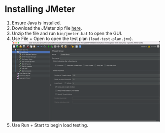 # Installing JMeter

1. Ensure Java is installed.
2. Download the JMeter zip file [here](https://jmeter.apache.org/download_jmeter.cgi).
3. Unzip the file and run `bin/jmeter.bat` to open the GUI.
4. Use File + Open to open the test plan (`load-test-plan.jmx`).
![JMeter GUI](jmeter-gui.png "GUI")
5. Use Run + Start to begin load testing.
